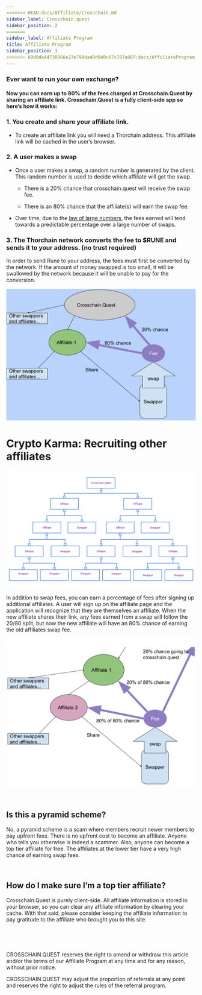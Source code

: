 ```yaml
---
<<<<<<< HEAD:docs/Affiliate/Crosschain.md
sidebar_label: Crosschain.quest
sidebar_position: 2
=======
sidebar_label: Affiliate Program
title: Affiliate Program
sidebar_position: 3
>>>>>>> 60d0da44738066e27e790da40d040c67c787a807:docs/AffiliateProgram.md
---
```

### Ever want to run your own exchange?
#### Now you can earn up to 80% of the fees charged at Crosschain.Quest by sharing an affiliate link. Crosschain.Quest is a fully client-side app so here’s how it works:

### 1. You create and share your affiliate link.

- To create an affiliate link you will need a Thorchain address. This affiliate link will be cached in  the user’s browser.


### 2. A user makes a swap

- Once a user makes a swap, a random number is generated by the client. This random number is used to decide which affiliate will get the swap.

    * There is a 20% chance that crosschain.quest will receive the swap fee.<br />  

    * There is an 80% chance that the affiliate(s) will earn the swap fee.<br />  

- Over time, due to the [law of large numbers](https://en.wikipedia.org/wiki/Law_of_large_numbers), the fees earned will tend towards a predictable percentage over a large number of swaps.

### 3. The Thorchain network converts the fee to $RUNE and sends it to your address. (no trust required)

In order to send Rune to your address, the fees must first be converted by the network. If the amount of money swapped is too small, it will be swallowed by the network because it will be unable to pay for the conversion.




![affiliateprocess](./gifs/affiliateprocess.png)





# Crypto Karma: Recruiting other affiliates

![affiliateTree](./images/affiliate-tree.svg)

 In addition to swap fees, you can earn a percentage of fees after signing up additional affiliates. A user will sign up on the affiliate page and the application will recognize that they are themselves an affiliate. When the new affiliate shares their link, any fees earned from a swap will follow the 20/80 split, but now the new affiliate will have an 80% chance of earning the old affiliates swap fee.

 ![affiliateprocess2](./gifs/affiliateprocess2.png)<p>&nbsp;</p>  

 ## Is this a pyramid scheme?

 No, a pyramid scheme is a scam where members recruit newer members to pay upfront fees. There is no upfront cost to become an affiliate. Anyone who tells you otherwise is indeed a scammer. Also, anyone can become a top tier affiliate for free. The affiliates at the lower tier have a very high chance of earning swap fees.<p>&nbsp;</p>  


## How do I make sure I’m a top tier affiliate?

Crosschain.Quest is purely client-side. All affiliate information is stored in your browser, so you can clear any affiliate information by clearing your cache. With that said, please consider keeping the affiliate information to pay gratitude to the affiliate who brought you to this site.
<p>&nbsp;</p> 
<p>&nbsp;</p>
CROSSCHAIN.QUEST reserves the right to amend or withdraw this article and/or the terms of our Affiliate Program at any time and for any reason, without prior notice.


CROSSCHAIN.QUEST may adjust the proportion of referrals at any point and reserves the right to adjust the rules of the referral program.
